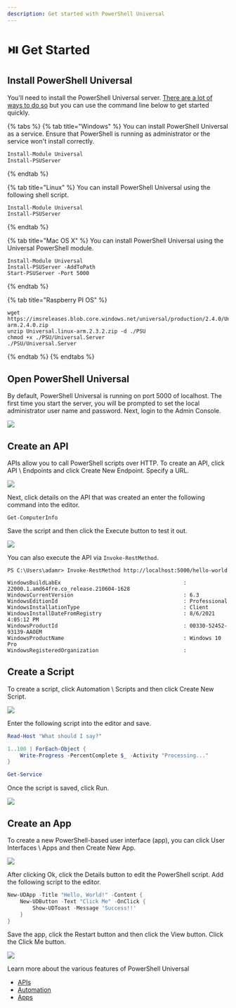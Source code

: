 ```yaml
---
description: Get started with PowerShell Universal
---
```


# ⏯️ Get Started

## Install PowerShell Universal

You'll need to install the PowerShell Universal server. [There are a lot of ways to do so](getting-started/) but you can use the command line below to get started quickly.

{% tabs %}
{% tab title="Windows" %}
You can install PowerShell Universal as a service. Ensure that PowerShell is running as administrator or the service won't install correctly.

```powershell
Install-Module Universal
Install-PSUServer
```
{% endtab %}

{% tab title="Linux" %}
You can install PowerShell Universal using the following shell script.

```
Install-Module Universal
Install-PSUServer
```
{% endtab %}

{% tab title="Mac OS X" %}
You can install PowerShell Universal using the Universal PowerShell module.

```
Install-Module Universal
Install-PSUServer -AddToPath
Start-PSUServer -Port 5000
```
{% endtab %}

{% tab title="Raspberry PI OS" %}
```
wget https://imsreleases.blob.core.windows.net/universal/production/2.4.0/Universal.linux-arm.2.4.0.zip
unzip Universal.linux-arm.2.3.2.zip -d ./PSU
chmod +x ./PSU/Universal.Server
./PSU/Universal.Server

```
{% endtab %}
{% endtabs %}

## Open PowerShell Universal

By default, PowerShell Universal is running on port 5000 of localhost. The first time you start the server, you will be prompted to set the local administrator user name and password. Next, login to the Admin Console.&#x20;

![](<.gitbook/assets/image (426).png>)

## Create an API

APIs allow you to call PowerShell scripts over HTTP. To create an API, click API \ Endpoints and click Create New Endpoint. Specify a URL.

![](<.gitbook/assets/image (259).png>)

Next, click details on the API that was created an enter the following command into the editor.

```
Get-ComputerInfo
```

Save the script and then click the Execute button to test it out.

![](<.gitbook/assets/image (448).png>)

You can also execute the API via `Invoke-RestMethod`.

```
PS C:\Users\adamr> Invoke-RestMethod http://localhost:5000/hello-world

WindowsBuildLabEx                                       : 22000.1.amd64fre.co_release.210604-1628
WindowsCurrentVersion                                   : 6.3
WindowsEditionId                                        : Professional
WindowsInstallationType                                 : Client
WindowsInstallDateFromRegistry                          : 8/6/2021 4:05:12 PM
WindowsProductId                                        : 00330-52452-93139-AAOEM
WindowsProductName                                      : Windows 10 Pro
WindowsRegisteredOrganization                           :
```

## Create a Script

To create a script, click Automation \ Scripts and then click Create New Script.

![](<.gitbook/assets/image (559).png>)

Enter the following script into the editor and save.

```powershell
Read-Host "What should I say?"

1..100 | ForEach-Object {
    Write-Progress -PercentComplete $_ -Activity "Processing..."
}

Get-Service
```

Once the script is saved, click Run.

![](.gitbook/assets/runjob.gif)

## Create an App

To create a new PowerShell-based user interface (app), you can click User Interfaces \ Apps and then Create New App.

![](<.gitbook/assets/image (248).png>)

After clicking Ok, click the Details button to edit the PowerShell script. Add the following script to the editor.

```powershell
New-UDApp -Title "Hello, World!" -Content {
    New-UDButton -Text "Click Me" -OnClick {
        Show-UDToast -Message 'Success!!'
    }
}
```

Save the app, click the Restart button and then click the View button. Click the Click Me button.

![](<.gitbook/assets/image (483).png>)

Learn more about the various features of PowerShell Universal

* [APIs](api/about.md)
* [Automation](automation/about.md)
* [Apps](apps/building-dashboards.md)
